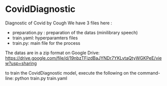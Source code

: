 # CovidDiagnostic
Diagnostic of Covid by Cough
We have 3 files here :
- preparation.py :  preparation of the datas   (minilibrary speech)
- train.yaml: hyperparamters files
- train.py: main file for the process

The datas are in a zip format on Google Drive: https://drive.google.com/file/d/19nbzTFizdBaJYNDr7YKLytaQtyWGKPeE/view?usp=sharing

to train the CovidDiagnostic model, execute the following on the command-line:
python train.py train.yaml
